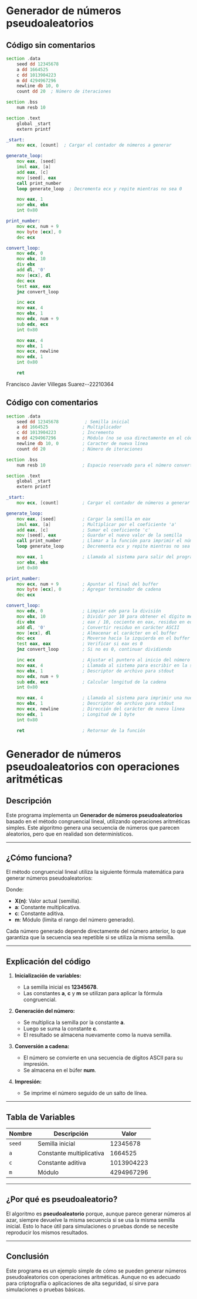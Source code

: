 # Generador de números pseudoaleatorios
 
## Código sin comentarios
```asm
section .data
    seed dd 12345678
    a dd 1664525
    c dd 1013904223
    m dd 4294967296
    newline db 10, 0
    count dd 20  ; Número de iteraciones

section .bss
    num resb 10

section .text
    global _start
    extern printf

_start:
    mov ecx, [count]  ; Cargar el contador de números a generar

generate_loop:
    mov eax, [seed]
    imul eax, [a]
    add eax, [c]
    mov [seed], eax
    call print_number
    loop generate_loop  ; Decrementa ecx y repite mientras no sea 0

    mov eax, 1
    xor ebx, ebx
    int 0x80

print_number:
    mov ecx, num + 9
    mov byte [ecx], 0
    dec ecx

convert_loop:
    mov edx, 0
    mov ebx, 10
    div ebx
    add dl, '0'
    mov [ecx], dl
    dec ecx
    test eax, eax
    jnz convert_loop

    inc ecx
    mov eax, 4
    mov ebx, 1
    mov edx, num + 9
    sub edx, ecx
    int 0x80

    mov eax, 4
    mov ebx, 1
    mov ecx, newline
    mov edx, 1
    int 0x80

    ret
```
Francisco Javier Villegas Suarez--22210364
## Código con comentarios
```asm
section .data
    seed dd 12345678          ; Semilla inicial
    a dd 1664525             ; Multiplicador
    c dd 1013904223          ; Incremento
    m dd 4294967296          ; Módulo (no se usa directamente en el código)
    newline db 10, 0         ; Caracter de nueva línea
    count dd 20              ; Número de iteraciones

section .bss
    num resb 10              ; Espacio reservado para el número convertido en string

section .text
    global _start
    extern printf

_start:
    mov ecx, [count]         ; Cargar el contador de números a generar

generate_loop:
    mov eax, [seed]          ; Cargar la semilla en eax
    imul eax, [a]            ; Multiplicar por el coeficiente 'a'
    add eax, [c]             ; Sumar el coeficiente 'c'
    mov [seed], eax          ; Guardar el nuevo valor de la semilla
    call print_number        ; Llamar a la función para imprimir el número
    loop generate_loop       ; Decrementa ecx y repite mientras no sea 0

    mov eax, 1               ; Llamada al sistema para salir del programa
    xor ebx, ebx
    int 0x80

print_number:
    mov ecx, num + 9         ; Apuntar al final del buffer
    mov byte [ecx], 0        ; Agregar terminador de cadena
    dec ecx

convert_loop:
    mov edx, 0               ; Limpiar edx para la división
    mov ebx, 10              ; Dividir por 10 para obtener el dígito menos significativo
    div ebx                  ; eax / 10, cociente en eax, residuo en edx
    add dl, '0'              ; Convertir residuo en carácter ASCII
    mov [ecx], dl            ; Almacenar el carácter en el buffer
    dec ecx                  ; Moverse hacia la izquierda en el buffer
    test eax, eax            ; Verificar si eax es 0
    jnz convert_loop         ; Si no es 0, continuar dividiendo

    inc ecx                  ; Ajustar el puntero al inicio del número
    mov eax, 4               ; Llamada al sistema para escribir en la salida estándar
    mov ebx, 1               ; Descriptor de archivo para stdout
    mov edx, num + 9
    sub edx, ecx             ; Calcular longitud de la cadena
    int 0x80

    mov eax, 4               ; Llamada al sistema para imprimir una nueva línea
    mov ebx, 1               ; Descriptor de archivo para stdout
    mov ecx, newline         ; Dirección del carácter de nueva línea
    mov edx, 1               ; Longitud de 1 byte
    int 0x80

    ret                      ; Retornar de la función
```

# Generador de números pseudoaleatorios con operaciones aritméticas

## Descripción
Este programa implementa un **Generador de números pseudoaleatorios** basado en el método congruencial lineal, utilizando operaciones aritméticas simples. Este algoritmo genera una secuencia de números que parecen aleatorios, pero que en realidad son determinísticos.

---

## ¿Cómo funciona?
El método congruencial lineal utiliza la siguiente fórmula matemática para generar números pseudoaleatorios:



Donde:
- **X(n)**: Valor actual (semilla).
- **a**: Constante multiplicativa.
- **c**: Constante aditiva.
- **m**: Módulo (limita el rango del número generado).

Cada número generado depende directamente del número anterior, lo que garantiza que la secuencia sea repetible si se utiliza la misma semilla.

---

## Explicación del código

1. **Inicialización de variables:**
   - La semilla inicial es **12345678**.
   - Las constantes **a**, **c** y **m** se utilizan para aplicar la fórmula congruencial.
   
2. **Generación del número:**
   - Se multiplica la semilla por la constante **a**.
   - Luego se suma la constante **c**.
   - El resultado se almacena nuevamente como la nueva semilla.

3. **Conversión a cadena:**
   - El número se convierte en una secuencia de dígitos ASCII para su impresión.
   - Se almacena en el búfer **num**.

4. **Impresión:**
   - Se imprime el número seguido de un salto de línea.

---

## Tabla de Variables

| Nombre | Descripción           | Valor           |
|--------|---------------------|---------------|
| `seed` | Semilla inicial     | 12345678      |
| `a`    | Constante multiplicativa | 1664525      |
| `c`    | Constante aditiva   | 1013904223    |
| `m`    | Módulo             | 4294967296    |

---

## ¿Por qué es pseudoaleatorio?
El algoritmo es **pseudoaleatorio** porque, aunque parece generar números al azar, siempre devuelve la misma secuencia si se usa la misma semilla inicial. Esto lo hace útil para simulaciones o pruebas donde se necesite reproducir los mismos resultados.

---

## Conclusión
Este programa es un ejemplo simple de cómo se pueden generar números pseudoaleatorios con operaciones aritméticas. Aunque no es adecuado para criptografía o aplicaciones de alta seguridad, sí sirve para simulaciones o pruebas básicas.



